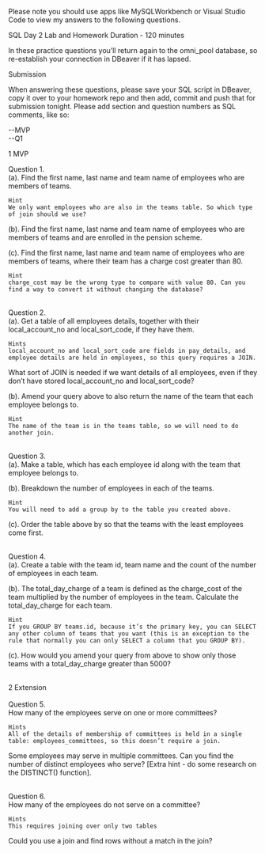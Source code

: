 Please note you should use apps like MySQLWorkbench or Visual Studio Code to view my answers to the following questions.

SQL Day 2 Lab and Homework
Duration - 120 minutes

In these practice questions you’ll return again to the omni_pool database, so re-establish your connection in DBeaver if it has lapsed.


Submission

When answering these questions, please save your SQL script in DBeaver, copy it over to your homework repo and then add, commit and push that for submission tonight. Please add section and question numbers as SQL comments, like so:

--MVP <br>
--Q1
<br>

1 MVP


Question 1. <br>
(a). Find the first name, last name and team name of employees who are members of teams.

    Hint
    We only want employees who are also in the teams table. So which type of join should we use?


(b). Find the first name, last name and team name of employees who are members of teams and are enrolled in the pension scheme.


(c). Find the first name, last name and team name of employees who are members of teams, where their team has a charge cost greater than 80.

    Hint
    charge_cost may be the wrong type to compare with value 80. Can you find a way to convert it without changing the database?

<br>
Question 2.<br>
(a). Get a table of all employees details, together with their local_account_no and local_sort_code, if they have them.

    Hints
    local_account_no and local_sort_code are fields in pay_details, and employee details are held in employees, so this query requires a JOIN.

What sort of JOIN is needed if we want details of all employees, even if they don’t have stored local_account_no and local_sort_code?


(b). Amend your query above to also return the name of the team that each employee belongs to.

    Hint
    The name of the team is in the teams table, so we will need to do another join.

<br>
Question 3.<br>
(a). Make a table, which has each employee id along with the team that employee belongs to.



(b). Breakdown the number of employees in each of the teams.

    Hint
    You will need to add a group by to the table you created above.


(c). Order the table above by so that the teams with the least employees come first.

<br>
Question 4.<br>
(a). Create a table with the team id, team name and the count of the number of employees in each team.



(b). The total_day_charge of a team is defined as the charge_cost of the team multiplied by the number of employees in the team. Calculate the total_day_charge for each team.

    Hint
    If you GROUP BY teams.id, because it’s the primary key, you can SELECT any other column of teams that you want (this is an exception to the rule that normally you can only SELECT a column that you GROUP BY).


(c). How would you amend your query from above to show only those teams with a total_day_charge greater than 5000?

<br>
2 Extension
<br>
<br>
Question 5.<br>
How many of the employees serve on one or more committees?


    Hints
    All of the details of membership of committees is held in a single table: employees_committees, so this doesn’t require a join.

Some employees may serve in multiple committees. Can you find the number of distinct employees who serve? [Extra hint - do some research on the DISTINCT() function].

<br>
Question 6.<br>
How many of the employees do not serve on a committee?


    Hints
    This requires joining over only two tables

Could you use a join and find rows without a match in the join?